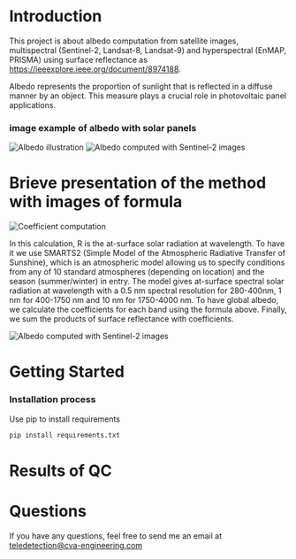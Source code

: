 # Introduction 
This project is about albedo computation from satellite images, multispectral (Sentinel-2, Landsat-8, Landsat-9) and hyperspectral (EnMAP, PRISMA) using surface reflectance as https://ieeexplore.ieee.org/document/8974188.

Albedo represents the proportion of sunlight that is reflected in a diffuse manner by an object. This measure plays a crucial role in photovoltaic panel applications.
### image example of albedo with solar panels
![Albedo illustration](https://github.com/user/repo_name/blob/branch/image.png)
![Albedo computed with Sentinel-2 images](https://github.com/user/repo_name/blob/branch/image.png)

# Brieve presentation of the method with images of formula

![Coefficient computation](https://github.com/user/repo_name/blob/branch/im.png)

In this calculation, R is the at-surface solar radiation at wavelength. To have it we use SMARTS2 (Simple Model of the Atmospheric Radiative Transfer of Sunshine), which is an atmospheric model allowing us to specify conditions from any of 10 standard atmospheres (depending on location) and the season (summer/winter) in entry. The model gives at-surface spectral solar radiation at wavelength with a 0.5 nm spectral resolution for 280-400nm, 1 nm for 400-1750 nm and 10 nm for 1750-4000 nm. To have global albedo, we calculate the coefficients for each band using the formula above. Finally, we sum the products of surface reflectance with coefficients.

![Albedo computed with Sentinel-2 images](https://github.com/user/repo_name/blob/branch/image.png)

# Getting Started
### Installation process
Use pip to install requirements
```bash
pip install requirements.txt
```

# Results of QC

# Questions
If you have any questions, feel free to send me an email at teledetection@cva-engineering.com